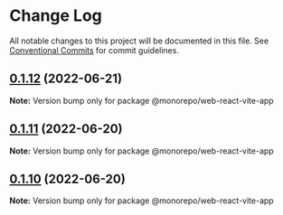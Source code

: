 # Change Log

All notable changes to this project will be documented in this file.
See [Conventional Commits](https://conventionalcommits.org) for commit guidelines.

## [0.1.12](https://github.com/emunhoz/monorepo-boilerplate/compare/v0.1.11...v0.1.12) (2022-06-21)

**Note:** Version bump only for package @monorepo/web-react-vite-app





## [0.1.11](https://github.com/emunhoz/monorepo-boilerplate/compare/v0.1.10...v0.1.11) (2022-06-20)

**Note:** Version bump only for package @monorepo/web-react-vite-app





## [0.1.10](https://github.com/emunhoz/monorepo-boilerplate/compare/v0.1.9...v0.1.10) (2022-06-20)

**Note:** Version bump only for package @monorepo/web-react-vite-app
